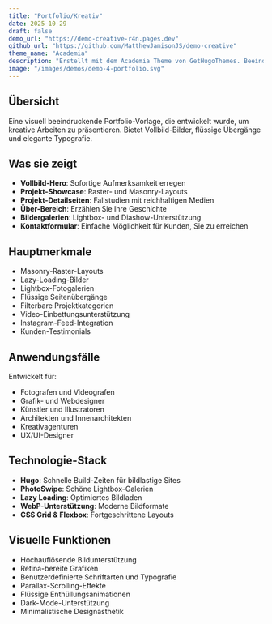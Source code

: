 ```yaml
---
title: "Portfolio/Kreativ"
date: 2025-10-29
draft: false
demo_url: "https://demo-creative-r4n.pages.dev"
github_url: "https://github.com/MatthewJamisonJS/demo-creative"
theme_name: "Academia"
description: "Erstellt mit dem Academia Theme von GetHugoThemes. Beeindruckendes visuelles Portfolio für Designer, Fotografen und Kreativprofis."
image: "/images/demos/demo-4-portfolio.svg"
---
```


## Übersicht

Eine visuell beeindruckende Portfolio-Vorlage, die entwickelt wurde, um kreative Arbeiten zu präsentieren. Bietet Vollbild-Bilder, flüssige Übergänge und elegante Typografie.

## Was sie zeigt

- **Vollbild-Hero**: Sofortige Aufmerksamkeit erregen
- **Projekt-Showcase**: Raster- und Masonry-Layouts
- **Projekt-Detailseiten**: Fallstudien mit reichhaltigen Medien
- **Über-Bereich**: Erzählen Sie Ihre Geschichte
- **Bildergalerien**: Lightbox- und Diashow-Unterstützung
- **Kontaktformular**: Einfache Möglichkeit für Kunden, Sie zu erreichen

## Hauptmerkmale

- Masonry-Raster-Layouts
- Lazy-Loading-Bilder
- Lightbox-Fotogalerien
- Flüssige Seitenübergänge
- Filterbare Projektkategorien
- Video-Einbettungsunterstützung
- Instagram-Feed-Integration
- Kunden-Testimonials

## Anwendungsfälle

Entwickelt für:
- Fotografen und Videografen
- Grafik- und Webdesigner
- Künstler und Illustratoren
- Architekten und Innenarchitekten
- Kreativagenturen
- UX/UI-Designer

## Technologie-Stack

- **Hugo**: Schnelle Build-Zeiten für bildlastige Sites
- **PhotoSwipe**: Schöne Lightbox-Galerien
- **Lazy Loading**: Optimiertes Bildladen
- **WebP-Unterstützung**: Moderne Bildformate
- **CSS Grid & Flexbox**: Fortgeschrittene Layouts

## Visuelle Funktionen

- Hochauflösende Bildunterstützung
- Retina-bereite Grafiken
- Benutzerdefinierte Schriftarten und Typografie
- Parallax-Scrolling-Effekte
- Flüssige Enthüllungsanimationen
- Dark-Mode-Unterstützung
- Minimalistische Designästhetik
